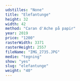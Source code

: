 ```yaml
---
udstilles: "None"
title: "Elefantunge"
height: 32
width: 42
method: "Caran d'Ache på papir"
year: 2019
price: "1200"
rasterWidth: 3371
rasterHeight: 2557
fileName: "IMG_2735.JPG"
medie: "tegning"
show: "yes"
slug: "elefantunge"
weight: "40"
---
```

